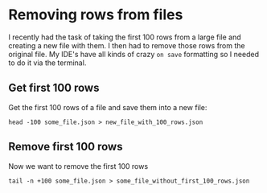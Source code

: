 # Removing rows from files

I recently had the task of taking the first 100 rows from a large file and creating a new file with them. I then had to remove those rows from the original file. My IDE's have all kinds of crazy `on save` formatting so I needed to do it via the terminal.

## Get first 100 rows

Get the first 100 rows of a file and save them into a new file:

```
head -100 some_file.json > new_file_with_100_rows.json
```

## Remove first 100 rows

Now we want to remove the first 100 rows

```
tail -n +100 some_file.json > some_file_without_first_100_rows.json
```